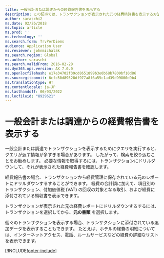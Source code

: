 ```yaml
---
title: 一般会計または調達からの経費報告書を表示する
description: この記事では、トランザクションが表示された元の経費精算書を表示する方法について説明します。
author: saraschi2
ms.date: 02/26/2018
ms.topic: article
ms.prod: ''
ms.technology: ''
ms.search.form: TrvPerDiems
audience: Application User
ms.reviewer: johnmichalak
ms.search.region: Global
ms.author: saraschi
ms.search.validFrom: 2016-02-28
ms.dyn365.ops.version: AX 7.0.0
ms.openlocfilehash: e17e34702f39cd8651899b3e0b68b7809bf10d86
ms.sourcegitcommit: 6cfc50d89528df977a8f6a55c1ad39d99800d9b4
ms.translationtype: HT
ms.contentlocale: ja-JP
ms.lasthandoff: 06/03/2022
ms.locfileid: "8929621"
---
```

# <a name="view-an-expense-report-from-general-ledger-or-procurement-and-sourcing"></a>一般会計または調達からの経費報告書を表示する

一般会計または調達でトランザクションを表示するためにクエリを実行すると、クエリが返す情報が多すぎる場合があります。 したがって、検索を絞り込むことをお勧めします。 必要な情報を取得するには、トランザクションにドリルダウンして、それが表示された経費報告書を確認します。

経費報告書の場合、トランザクションから経費管理に保存されている元のレポートにドリルダウンするすることができます。 経費の合計額に加えて、項目別のトランザクション、付加価値税 (VAT) の回収の対象となる取引、および経費に添付されている領収書を表示できます。

トランザクションが表示された元の経費レポートにドリルダウンするするには、トランザクションを選択してから、**元の書類** を選択します。

個々のトランザクションを表示する場合、トランザクションに添付されている追加データを表示することもできます。 たとえば、ホテルの経費の明細については、インターネットアクセス、電話、ルームサービスなどの経費の詳細なリストを表示できます。


[!INCLUDE[footer-include](../includes/footer-banner.md)]